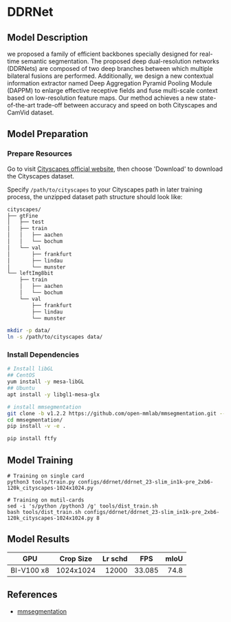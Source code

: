 # DDRNet

## Model Description

we proposed a family of efficient backbones specially designed for real-time semantic segmentation. The proposed deep
dual-resolution networks (DDRNets) are composed of two deep branches between which multiple bilateral fusions are
performed. Additionally, we design a new contextual information extractor named Deep Aggregation Pyramid Pooling Module
(DAPPM) to enlarge effective receptive fields and fuse multi-scale context based on low-resolution feature maps. Our
method achieves a new state-of-the-art trade-off between accuracy and speed on both Cityscapes and CamVid dataset.

## Model Preparation

### Prepare Resources

Go to visit [Cityscapes official website](https://www.cityscapes-dataset.com/), then choose 'Download' to download the
Cityscapes dataset.

Specify `/path/to/cityscapes` to your Cityscapes path in later training process, the unzipped dataset path structure
should look like:

```bash
cityscapes/
├── gtFine
│   ├── test
│   ├── train
│   │   ├── aachen
│   │   └── bochum
│   └── val
│       ├── frankfurt
│       ├── lindau
│       └── munster
└── leftImg8bit
    ├── train
    │   ├── aachen
    │   └── bochum
    └── val
        ├── frankfurt
        ├── lindau
        └── munster
```

```bash
mkdir -p data/
ln -s /path/to/cityscapes data/
```

### Install Dependencies

```bash
# Install libGL
## CentOS
yum install -y mesa-libGL
## Ubuntu
apt install -y libgl1-mesa-glx

# install mmsegmentation
git clone -b v1.2.2 https://github.com/open-mmlab/mmsegmentation.git --depth=1
cd mmsegmentation/
pip install -v -e .

pip install ftfy
```

## Model Training

```shell
# Training on single card
python3 tools/train.py configs/ddrnet/ddrnet_23-slim_in1k-pre_2xb6-120k_cityscapes-1024x1024.py

# Training on mutil-cards
sed -i 's/python /python3 /g' tools/dist_train.sh
bash tools/dist_train.sh configs/ddrnet/ddrnet_23-slim_in1k-pre_2xb6-120k_cityscapes-1024x1024.py 8
```

## Model Results

| GPU        | Crop Size | Lr schd | FPS    | mIoU |
|------------|-----------|--------:|--------|-----:|
| BI-V100 x8 | 1024x1024 |   12000 | 33.085 | 74.8 |

## References

- [mmsegmentation](https://github.com/open-mmlab/mmsegmentation)
